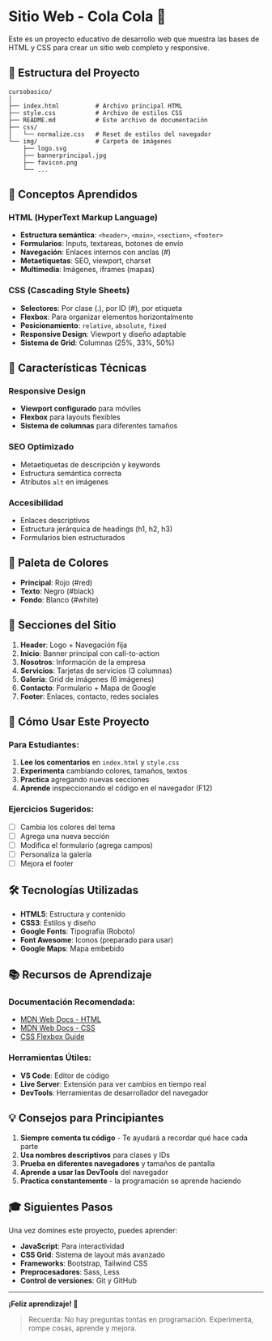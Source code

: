 # Sitio Web - Cola Cola 🥤

Este es un proyecto educativo de desarrollo web que muestra las bases de HTML y CSS para crear un sitio web completo y responsive.

## 📁 Estructura del Proyecto

```
cursobasico/
│
├── index.html          # Archivo principal HTML
├── style.css           # Archivo de estilos CSS
├── README.md           # Este archivo de documentación
├── css/
│   └── normalize.css   # Reset de estilos del navegador
└── img/                # Carpeta de imágenes
    ├── logo.svg
    ├── bannerprincipal.jpg
    ├── favicon.png
    └── ...
```

## 🎯 Conceptos Aprendidos

### HTML (HyperText Markup Language)
- **Estructura semántica**: `<header>`, `<main>`, `<section>`, `<footer>`
- **Formularios**: Inputs, textareas, botones de envío
- **Navegación**: Enlaces internos con anclas (#)
- **Metaetiquetas**: SEO, viewport, charset
- **Multimedia**: Imágenes, iframes (mapas)

### CSS (Cascading Style Sheets)
- **Selectores**: Por clase (.), por ID (#), por etiqueta
- **Flexbox**: Para organizar elementos horizontalmente
- **Posicionamiento**: `relative`, `absolute`, `fixed`
- **Responsive Design**: Viewport y diseño adaptable
- **Sistema de Grid**: Columnas (25%, 33%, 50%)

## 🔧 Características Técnicas

### Responsive Design
- **Viewport configurado** para móviles
- **Flexbox** para layouts flexibles
- **Sistema de columnas** para diferentes tamaños

### SEO Optimizado
- Metaetiquetas de descripción y keywords
- Estructura semántica correcta
- Atributos `alt` en imágenes

### Accesibilidad
- Enlaces descriptivos
- Estructura jerárquica de headings (h1, h2, h3)
- Formularios bien estructurados

## 🎨 Paleta de Colores
- **Principal**: Rojo (#red)
- **Texto**: Negro (#black)
- **Fondo**: Blanco (#white)

## 📱 Secciones del Sitio

1. **Header**: Logo + Navegación fija
2. **Inicio**: Banner principal con call-to-action
3. **Nosotros**: Información de la empresa
4. **Servicios**: Tarjetas de servicios (3 columnas)
5. **Galería**: Grid de imágenes (6 imágenes)
6. **Contacto**: Formulario + Mapa de Google
7. **Footer**: Enlaces, contacto, redes sociales

## 🚀 Cómo Usar Este Proyecto

### Para Estudiantes:
1. **Lee los comentarios** en `index.html` y `style.css`
2. **Experimenta** cambiando colores, tamaños, textos
3. **Practica** agregando nuevas secciones
4. **Aprende** inspeccionando el código en el navegador (F12)

### Ejercicios Sugeridos:
- [ ] Cambia los colores del tema
- [ ] Agrega una nueva sección
- [ ] Modifica el formulario (agrega campos)
- [ ] Personaliza la galería
- [ ] Mejora el footer

## 🛠️ Tecnologías Utilizadas

- **HTML5**: Estructura y contenido
- **CSS3**: Estilos y diseño
- **Google Fonts**: Tipografía (Roboto)
- **Font Awesome**: Iconos (preparado para usar)
- **Google Maps**: Mapa embebido

## 📚 Recursos de Aprendizaje

### Documentación Recomendada:
- [MDN Web Docs - HTML](https://developer.mozilla.org/es/docs/Web/HTML)
- [MDN Web Docs - CSS](https://developer.mozilla.org/es/docs/Web/CSS)
- [CSS Flexbox Guide](https://css-tricks.com/snippets/css/a-guide-to-flexbox/)

### Herramientas Útiles:
- **VS Code**: Editor de código
- **Live Server**: Extensión para ver cambios en tiempo real
- **DevTools**: Herramientas de desarrollador del navegador

## 💡 Consejos para Principiantes

1. **Siempre comenta tu código** - Te ayudará a recordar qué hace cada parte
2. **Usa nombres descriptivos** para clases y IDs
3. **Prueba en diferentes navegadores** y tamaños de pantalla
4. **Aprende a usar las DevTools** del navegador
5. **Practica constantemente** - la programación se aprende haciendo

## 🎓 Siguientes Pasos

Una vez domines este proyecto, puedes aprender:
- **JavaScript**: Para interactividad
- **CSS Grid**: Sistema de layout más avanzado
- **Frameworks**: Bootstrap, Tailwind CSS
- **Preprocesadores**: Sass, Less
- **Control de versiones**: Git y GitHub

---

**¡Feliz aprendizaje! 🎉**

> Recuerda: No hay preguntas tontas en programación. Experimenta, rompe cosas, aprende y mejora.
